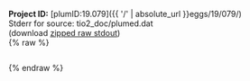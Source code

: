**Project ID:** [plumID:19.079]({{ '/' | absolute_url }}eggs/19/079/)  
Stderr for source:  tio2_doc/plumed.dat   
(download [zipped raw stdout](plumed.dat.plumed.stdout.txt.zip))  
{% raw %}
<pre>
</pre>
{% endraw %}
